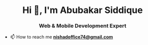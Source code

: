 <h1 align="center">Hi 👋, I'm Abubakar Siddique</h1>
<h3 align="center">Web & Mobile Development Expert</h3>

- 📫 How to reach me **nishadoffice74@gmail.com**



